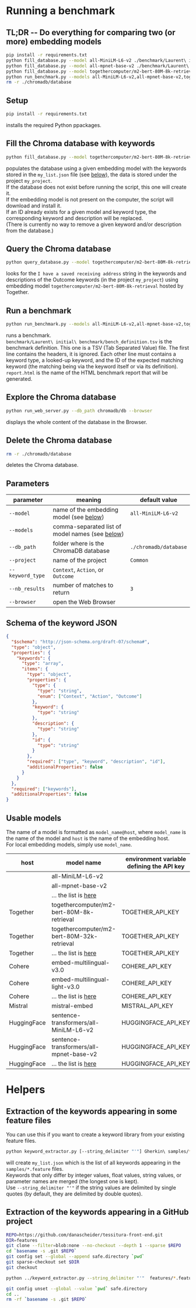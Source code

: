 # Running a benchmark

## TL;DR -- Do everything for comparing two (or more) embedding models
```sh
pip install -r requirements.txt
python fill_database.py --model all-MiniLM-L6-v2 ./benchmark/Laurent\ initial\ benchmark/keyword_samples.json
python fill_database.py --model all-mpnet-base-v2 ./benchmark/Laurent\ initial\ benchmark/keyword_samples.json
python fill_database.py --model togethercomputer/m2-bert-80M-8k-retrieval@Together ./benchmark/Laurent\ initial\ benchmark/keyword_samples.json
python run_benchmark.py --models all-MiniLM-L6-v2,all-mpnet-base-v2,togethercomputer/m2-bert-80M-8k-retrieval@Together --nb_results 3 ./benchmark/Laurent\ initial\ benchmark/bench_definition.tsv report.html
rm -r ./chromadb/database
```

## Setup
```sh
pip install -r requirements.txt
```
installs the required Python ppackages.

## Fill the Chroma database with keywords
```sh
python fill_database.py --model togethercomputer/m2-bert-80M-8k-retrieval@Together --db_path ./chromadb/db --project my_project my_list.json
```
populates the database using a given embedding model with the keywords stored in the `my_list.json` file (see [below](#schema-of-the-keyword-json)), the data is stored under the project `my_project`.  
If the database does not exist before running the script, this one will create it.  
If the embedding model is not present on the computer, the script will download and install it.  
If an ID already exists for a given model and keyword type, the corresponding keyword and description will be replaced.  
(There is currently no way to remove a given keyword and/or description from the database.)

## Query the Chroma database
```sh
python query_database.py --model togethercomputer/m2-bert-80M-8k-retrieval@Together --db_path ./chromadb/db --project my_project --keyword_type "Outcome" --nb_results 5 "I have a saved receiving address"
```
looks for the `I have a saved receiving address` string in the keywords and descriptions of the Outcome keywords (in the project `my_project`) using embedding model `togethercomputer/m2-bert-80M-8k-retrieval` hosted by Together.

## Run a benchmark
```sh
python run_benchmark.py --models all-MiniLM-L6-v2,all-mpnet-base-v2,togethercomputer/m2-bert-80M-8k-retrieval@Together --db_path chromadb/db --project my_project --nb_results 3 ./benchmark/Laurent\ initial\ benchmark/bench_definition.tsv report.html
```
runs a benchmark.  
`benchmark/Laurent\ initial\ benchmark/bench_definition.tsv` is the benchmark definition. This one is a TSV (Tab Separated Value) file. The first line contains the headers, it is ignored. Each other line must contains a keyword type, a looked-up keyword, and the ID of the expected matching keyword (the matching being via the keyword itself or via its definition).  
`report.html` is the name of the HTML benchmark report that will be generated.

## Explore the Chroma database
```sh
python run_web_server.py --db_path chromadb/db --browser
```
displays the whole content of the database in the Browser.

## Delete the Chroma database
```sh
rm -r ./chromadb/database
```
deletes the Chroma database.

## Parameters
| parameter        | meaning                                                           | default value         |
| ---------------- | ----------------------------------------------------------------- | --------------------- |
| `--model`        | name of the embedding model (see [below](#usable-models))         | `all-MiniLM-L6-v2`    |
| `--models`       | comma-separated list of model names (see [below](#usable-models)) |                       |
| `--db_path`      | folder where is the ChromaDB database                             | `./chromadb/database` |
| `--project`      | name of the project                                               | `Common`              |
| `--keyword_type` | `Context`, `Action`, or `Outcome`                                 |                       |
| `--nb_results  ` | number of matches to return                                       | `3`                   |
| `--browser`      | open the Web Browser                                              |                       |

## Schema of the keyword JSON
```json
{
  "$schema": "http://json-schema.org/draft-07/schema#",
  "type": "object",
  "properties": {
    "keywords": {
      "type": "array",
      "items": {
        "type": "object",
        "properties": {
          "type": {
            "type": "string",
            "enum": ["Context", "Action", "Outcome"]
          },
          "keyword": {
            "type": "string"
          },
          "description": {
            "type": "string"
          },
          "id": {
            "type": "string"
          }
        },
        "required": ["type", "keyword", "description", "id"],
        "additionalProperties": false
      }
    }
  },
  "required": ["keywords"],
  "additionalProperties": false
}
```

## Usable models
The name of a model is formatted as `model_name@host`, where `model_name` is the name of the model and `host` is the name of the embedding host.  
For local embedding models, simply use `model_name`.

| host        | model name                                                                                                   | environment variable defining the API key |
| ----------- | ------------------------------------------------------------------------------------------------------------ | ----------------------------------------- |
|             | all-MiniLM-L6-v2                                                                                             |                                           |
|             | all-mpnet-base-v2                                                                                            |                                           |
|             | … the list is [here](https://www.sbert.net/docs/sentence_transformer/pretrained_models.html#original-models) |                                           |
| Together    | togethercomputer/m2-bert-80M-8k-retrieval                                                                    | TOGETHER_API_KEY                          |
| Together    | togethercomputer/m2-bert-80M-32k-retrieval                                                                   | TOGETHER_API_KEY                          |
| Together    | … the list is [here](https://api.together.ai/models)                                                         | TOGETHER_API_KEY                          |
| Cohere      | embed-multilingual-v3.0                                                                                      | COHERE_API_KEY                            |
| Cohere      | embed-multilingual-light-v3.0                                                                                | COHERE_API_KEY                            |
| Cohere      | … the list is [here](https://api.together.ai/models)                                                         | COHERE_API_KEY                            |
| Mistral     | mistral-embed                                                                                                | MISTRAL_API_KEY                           |
| HuggingFace | sentence-transformers/all-MiniLM-L6-v2                                                                       | HUGGINGFACE_API_KEY                       |
| HuggingFace | sentence-transformers/all-mpnet-base-v2                                                                      | HUGGINGFACE_API_KEY                       |
| HuggingFace | … the list is [here](https://huggingface.co/models?filter=sentence-transformers)                             | HUGGINGFACE_API_KEY                       |

# Helpers

## Extraction of the keywords appearing in some feature files
You can use this if you want to create a keyword library from your existing feature files.
```sh
python keyword_extractor.py [--string_delimiter "'"] Gherkin\ samples/*.feature my_list.json
```
will create `my_list.json` which is the list of all keywords appearing in the `samples/*.feature` files.  
Keywords that only differ by integer values, float values, string values, or parameter names are merged (the longest one is kept).  
Use `--string_delimiter "'"` if the string values are delimited by single quotes (by default, they are delimited by double quotes).

## Extraction of the keywords appearing in a GitHub project
```sh
REPO=https://github.com/danascheider/tessitura-front-end.git
DIR=features
git clone --filter=blob:none --no-checkout --depth 1 --sparse $REPO
cd `basename -s .git $REPO`
git config set --global --append safe.directory `pwd`
git sparse-checkout set $DIR
git checkout

python ../keyword_extractor.py --string_delimiter "'"  features/*.feature ../my_list.json

git config unset --global --value `pwd` safe.directory
cd ..
rm -rf `basename -s .git $REPO`
```

